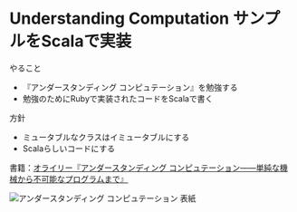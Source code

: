 # Understanding Computation サンプルをScalaで実装

  
やること
- 『アンダースタンディング コンピュテーション』を勉強する
- 勉強のためにRubyで実装されたコードをScalaで書く
  
方針
- ミュータブルなクラスはイミュータブルにする
- Scalaらしいコードにする

書籍：[オライリー『アンダースタンディング コンピュテーション――単純な機械から不可能なプログラムまで』](https://www.oreilly.co.jp/books/9784873116976/)  

![アンダースタンディング コンピュテーション 表紙](https://www.oreilly.co.jp/books/images/picture_large978-4-87311-697-6.jpeg "アンダースタンディング コンピュテーション 表紙")
